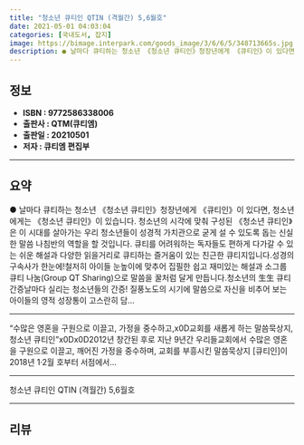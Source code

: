 ```yaml
---
title: "청소년 큐티인 QTIN (격월간) 5,6월호"
date: 2021-05-01 04:03:04
categories: [국내도서, 잡지]
image: https://bimage.interpark.com/goods_image/3/6/6/5/348713665s.jpg
description: ● 날마다 큐티하는 청소년 《청소년 큐티인》청장년에게 《큐티인》이 있다면, 청소년에게는 《청소년 큐티인》이 있습니다. 청소년의 시각에 맞춰 구성된 《청소년 큐티인》은 이 시대를 살아가는 우리 청소년들이 성경적 가치관으로 굳게 설 수 있도록 돕는 신실한 말씀 나침반의 역할을 할 것입니다
---
```


## **정보**

- **ISBN : 9772586338006**
- **출판사 : QTM(큐티엠)**
- **출판일 : 20210501**
- **저자 : 큐티엠 편집부**

------



## **요약**

●  날마다 큐티하는 청소년 《청소년 큐티인》청장년에게 《큐티인》이 있다면, 청소년에게는 《청소년 큐티인》이 있습니다. 청소년의 시각에 맞춰 구성된 《청소년 큐티인》은 이 시대를 살아가는 우리 청소년들이 성경적 가치관으로 굳게 설 수 있도록 돕는 신실한 말씀 나침반의 역할을 할 것입니다. 큐티를 어려워하는 독자들도 편하게 다가갈 수 있는 쉬운 해설과 다양한 읽을거리로 큐티하는 즐거움이 있는 친근한 큐티지입니다.성경의 구속사가 한눈에!철저히 아이들 눈높이에 맞추어 집필한 쉽고 재미있는 해설과 소그룹 큐티 나눔(Group QT Sharing)으로 말씀을 꿀처럼 달게 만듭니다.청소년의 生生 큐티 간증날마다 실리는 청소년들의 간증! 질풍노도의 시기에 말씀으로 자신을 비추어 보는 아이들의 영적 성장통이 고스란히 담...

------

“수많은 영혼을 구원으로 이끌고, 가정을 중수하고,x0D교회를 새롭게 하는 말씀묵상지, 청소년 큐티인”x0Dx0D2012년 창간된 후로 지난 9년간 우리들교회에서 수많은 영혼을 구원으로 이끌고, 깨어진 가정을 중수하며, 교회를 부흥시킨 말씀묵상지 [큐티인]이 2018년 1·2월 호부터 서점에서... 

------


청소년 큐티인 QTIN (격월간) 5,6월호 

------


## **리뷰** 

